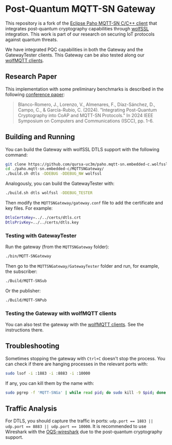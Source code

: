 # Post-Quantum MQTT-SN Gateway

This repository is a fork of the [Eclipse Paho MQTT-SN C/C++ client](https://github.com/eclipse-paho/paho.mqtt-sn.embedded-c) that integrates post-quantum cryptography capabilities through [wolfSSL](https://github.com/wolfSSL/wolfssl) integration. This work is part of our research on securing IoT protocols against quantum threats.

We have integrated PQC capabilities in both the Gateway and the GatewayTester clients. This Gateway can be also tested along our [wolfMQTT clients](https://github.com/qursa-uc3m/pq-mqtt-sn-clients).

## Research Paper

This implementation with some preliminary benchmarks is described in the following [conference paper](https://ieeexplore.ieee.org/abstract/document/10733716/):

> Blanco-Romero, J., Lorenzo, V., Almenares, F., Díaz-Sánchez, D., Campo, C., & García-Rubio, C. (2024). "Integrating Post-Quantum Cryptography into CoAP and MQTT-SN Protocols." In 2024 IEEE Symposium on Computers and Communications (ISCC), pp. 1-6.

## Building and Running

You can build the Gateway with wolfSSL DTLS support with the following command:

```bash
git clone https://github.com/qursa-uc3m/paho.mqtt-sn.embedded-c.wolfssl-pq
cd ./paho.mqtt-sn.embedded-c/MQTTSNGateway/
./build.sh dtls -DDEBUG -DDEBUG_NW wolfssl
```

Analogously, you can build the GatewayTester with:

```bash
./build.sh dtls wolfssl -DDEBUG_TESTER
```

Then modify the `MQTTSNGateway/gateway.conf` file to add the certificate and key files. For example:

```bash
DtlsCertsKey=../../certs/dtls.crt
DtlsPrivKey=../../certs/dtls.key
```

### Testing with GatewayTester

Run the gateway (from the `MQTTSNGateway` folder):

```bash
./bin/MQTT-SNGateway 
```

Then go to the `MQTTSNGateway/GatewayTester` folder and run, for example, the subscriber:

```bash
./Build/MQTT-SNSub
```

Or the publisher:

```bash
./Build/MQTT-SNPub
```

### Testing the Gateway with wolfMQTT clients

You can also test the gateway with the [wolfMQTT clients](https://github.com/qursa-uc3m/pq-mqtt-sn-clients). See the instructions there.

## Troubleshooting

Sometimes stopping the gateway with `Ctrl+C` doesn't stop the process. You can check if there are hanging processes in the relevant ports with:

```bash
sudo lsof -i :1883 -i :8883 -i :10000
```

If any, you can kill them by the name with:

```bash
sudo pgrep -f 'MQTT-SNGa' | while read pid; do sudo kill -9 $pid; done
```

## Traffic Analysis

For DTLS, you should capture the traffic in ports: `udp.port == 1883 || udp.port == 8883 || udp.port == 10000`. It is recommended to use Wireshark with the [OQS-wireshark](https://github.com/open-quantum-safe/oqs-demos/blob/main/wireshark/USAGE.md) due to the post-quantum cryptography support.